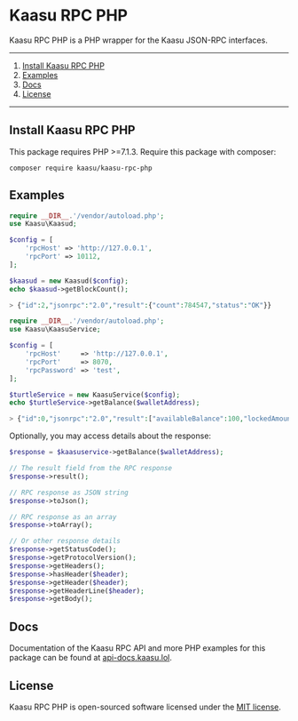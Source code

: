 # Kaasu RPC PHP

Kaasu RPC PHP is a PHP wrapper for the Kaasu JSON-RPC interfaces.

---

1) [Install Kaasu RPC PHP](#install-kaasu-rpc-php)
1) [Examples](#examples)
1) [Docs](#docs)
1) [License](#license)

---

## Install Kaasu RPC PHP

This package requires PHP >=7.1.3. Require this package with composer:

```
composer require kaasu/kaasu-rpc-php
```

## Examples

```php
require __DIR__.'/vendor/autoload.php';
use Kaasu\Kaasud;

$config = [
    'rpcHost' => 'http://127.0.0.1',
    'rpcPort' => 10112,
];

$kaasud = new Kaasud($config);
echo $kaasud->getBlockCount();

> {"id":2,"jsonrpc":"2.0","result":{"count":784547,"status":"OK"}}
``` 

```php
require __DIR__.'/vendor/autoload.php';
use Kaasu\KaasuService;

$config = [
    'rpcHost'     => 'http://127.0.0.1',
    'rpcPort'     => 8070,
    'rpcPassword' => 'test',
];

$turtleService = new KaasuService($config);
echo $turtleService->getBalance($walletAddress);

> {"id":0,"jsonrpc":"2.0","result":["availableBalance":100,"lockedAmount":50]}
``` 

Optionally, you may access details about the response:

```php
$response = $kaasuservice->getBalance($walletAddress);

// The result field from the RPC response
$response->result();

// RPC response as JSON string
$response->toJson();

// RPC response as an array
$response->toArray();

// Or other response details
$response->getStatusCode();
$response->getProtocolVersion();
$response->getHeaders();
$response->hasHeader($header);
$response->getHeader($header);
$response->getHeaderLine($header);
$response->getBody();
``` 

## Docs

Documentation of the Kaasu RPC API and more PHP examples for this package can be found at [api-docs.kaasu.lol](https://api-docs.getkaasu.org).

## License

Kaasu RPC PHP is open-sourced software licensed under the [MIT license](http://opensource.org/licenses/MIT).
